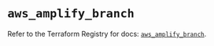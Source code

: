 # `aws_amplify_branch`

Refer to the Terraform Registry for docs: [`aws_amplify_branch`](https://registry.terraform.io/providers/hashicorp/aws/6.8.0/docs/resources/amplify_branch).
